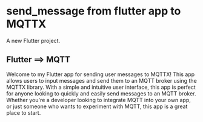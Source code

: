 # send_message from flutter app to MQTTX

A new Flutter project.

## Flutter ==> MQTT

Welcome to my Flutter app for sending user messages to MQTTX! This app allows users to input messages and send them to an MQTT broker using the MQTTX library. With a simple and intuitive user interface, this app is perfect for anyone looking to quickly and easily send messages to an MQTT broker. Whether you're a developer looking to integrate MQTT into your own app, or just someone who wants to experiment with MQTT, this app is a great place to start.
